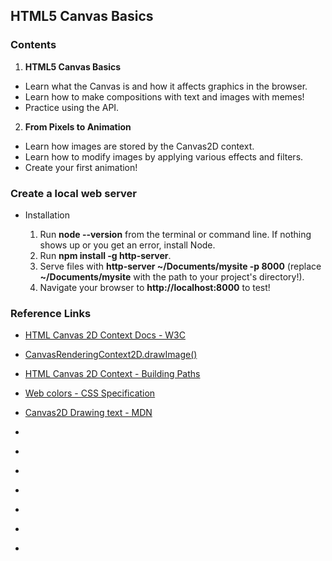 ## HTML5 Canvas Basics

### Contents

1. **HTML5 Canvas Basics**

- Learn what the Canvas is and how it affects graphics in the browser.
- Learn how to make compositions with text and images with memes!
- Practice using the API.

2. **From Pixels to Animation**

- Learn how images are stored by the Canvas2D context.
- Learn how to modify images by applying various effects and filters.
- Create your first animation!


### Create a local web server
 
- Installation

  1. Run **node --version** from the terminal or command line. If nothing shows up or you get an error, install Node.
  2. Run **npm install -g http-server**.
  3. Serve files with **http-server ~/Documents/mysite -p 8000** (replace **~/Documents/mysite** with the path to your project's directory!).
  4. Navigate your browser to **http://localhost:8000** to test!


### Reference Links

- [HTML Canvas 2D Context Docs - W3C](https://www.w3.org/TR/2dcontext/)

- [CanvasRenderingContext2D.drawImage()](https://developer.mozilla.org/en-US/docs/Web/API/CanvasRenderingContext2D/drawImage)

- [HTML Canvas 2D Context - Building Paths](https://www.w3.org/TR/2dcontext/#building-paths)


- [Web colors - CSS Specification](https://en.wikipedia.org/wiki/Web_colors)

- [Canvas2D Drawing text - MDN](https://developer.mozilla.org/en-US/docs/Web/API/Canvas_API/Tutorial/Drawing_text)

- []()

- []()

- []()

- []()

- []()

- []()

- []()
